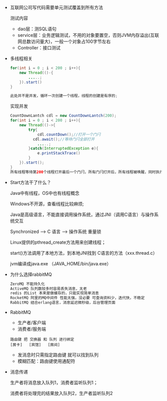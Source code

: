 





* 互联网公司写代码需要单元测试覆盖到所有方法

  测试内容

  * dao层：测SQL语句
  * service层：业务逻辑测试，不用的对象要置空，否则JVM内存溢出(互联网总数访问量大)，一般一个对象占100字节左右
  * Controller：接口测试



* 多线程相关

  ```java
  for(int i = 0 ; i < 200 ; i++){
      new Thread(()-{
          .....;
      }).start()
  }
  
  此处并不是并发，循环一次创建一个线程，线程的创建是有序的;
  ```

  实现并发

  ```java
  CountDownLantch cdl = new CountDownLantch(200);
  for(int i = 0 ; i < 200 ; i++){
      new Thread(()->{
          try{
              cdl.countDown();//打开一个门闩
          	cdl.await();//等待门闩全部打开
              .....;
          }catch(InterruptedException e){
              e.printStackTrace()
          }
      }).start();
  }
  所有线程等待第200个线程打开最后一个门闩，所有门闩打开后，所有线程被唤醒，同时执行
  ```



* Start方法干了什么？

  Java中有线程，OS中也有线程概念

  Windows不开源，查看线程比较麻烦;

  Java是高级语言，不能直接调用操作系统，通过JNI（调用C语言）与操作系统交互

  Synchronized --> C 语言 --> 操作系统  重量锁

  Linux提供的pthread_create方法用来创建线程；

  start()方法调用了本地方法，到本地JNI找到 C语言的方法（xxx.thread.c）

  jvm编译成java.exe  （JAVA_HOME/bin/java.exe）

* 为什么选择rabbitMQ

  ```java
  ZeroMQ 不能持久化
  ActiveMQ 队列数较多时容易丢失消息，太老
  redis 的List 本来是做缓存的，只能实现简单消息
  RocketMQ 阿里的MQ中间件 性能太强，没必要 可查询资料少，迭代快，不稳定
  RabbitMQ 结合erlang语言，消息延迟微秒级，后台管理页面
  ```

* RabbitMQ

  * 生产者/客户端
  * 消费者/服务端

  ```shell
  路由键 把 交换器 和 队列 进行绑定
  [房卡]   [宾馆]   [房间]
  ```

  * 发消息时只需指定路由键 就可以找到队列
  * 模糊匹配：路由键使用通配符

* 消息传递

  生产者将消息放入队列1，消费者监听队列1；

  消费者将处理完的结果放入队列2，生产者监听队列2